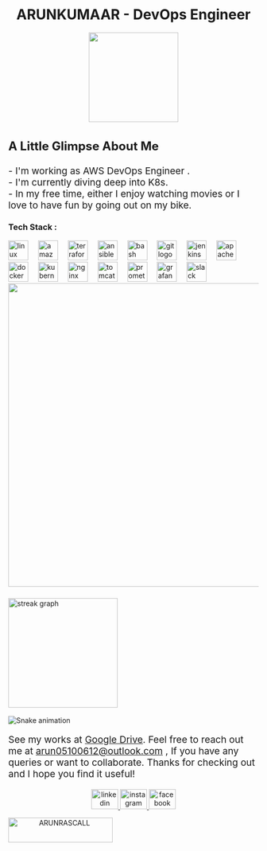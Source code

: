 <h1 align="center">ARUNKUMAAR - DevOps Engineer </h1>

<div align="center">
  <img height="180" src="https://d2gbo5uoddvg5.cloudfront.net/images/devops.gif"  />
</div>




<h3 align="left" style="font-size: 24px;"> A Little Glimpse About Me </h3>





<p align="left" style="font-size: 19px;">-  I'm working as AWS DevOps Engineer .<br>-  I'm currently diving deep into K8s.<br>-  In my free time, either I enjoy watching movies or I love to have fun by going out on my bike.</p>


<h3 align="left"> Tech Stack :</h3>


<div align="left">
  <img src="https://cdn.simpleicons.org/linux/FCC624" height="40" alt="linux logo"  />
  <img width="12" />
  <img src="https://cdn.simpleicons.org/amazonaws" height="40" alt="amazonwebservices logo"  />
  <img width="12" />
  <img src="https://cdn.simpleicons.org/terraform/7B42BC" height="40" alt="terraform logo"  />
  <img width="12" />
  <img src="https://cdn.jsdelivr.net/gh/devicons/devicon/icons/ansible/ansible-original.svg" height="40" alt="ansible logo"  />
  <img width="12" />
  <img src="https://skillicons.dev/icons?i=bash" height="40" alt="bash logo"  />
  <img width="12" />
  <img src="https://cdn.simpleicons.org/git/F05032" height="40" alt="git logo"  />
  <img width="12" />
  <img src="https://skillicons.dev/icons?i=jenkins" height="40" alt="jenkins logo"  />
  <img width="12" />
  <img src="https://cdn.simpleicons.org/apachemaven/C71A36" height="40" alt="apachemaven logo"  />
  <img width="12" />
  <img src="https://cdn.jsdelivr.net/gh/devicons/devicon/icons/docker/docker-plain-wordmark.svg" height="40" alt="docker logo"  />
  <img width="12" />
  <img src="https://cdn.jsdelivr.net/gh/devicons/devicon/icons/kubernetes/kubernetes-plain.svg" height="40" alt="kubernetes logo"  />
  <img width="12" />
  <img src="https://cdn.jsdelivr.net/gh/devicons/devicon/icons/nginx/nginx-original.svg" height="40" alt="nginx logo"  />
  <img width="12" />
  <img src="https://cdn.simpleicons.org/apachetomcat/F8DC75" height="40" alt="tomcat logo"  />
  <img width="12" />
  <img src="https://skillicons.dev/icons?i=prometheus" height="40" alt="prometheus logo"  />
  <img width="12" />
  <img src="https://cdn.simpleicons.org/grafana/F46800" height="40" alt="grafana logo"  />
  <img width="12" />
  <img src="https://cdn.jsdelivr.net/gh/devicons/devicon/icons/slack/slack-original.svg" height="40" alt="slack logo"  />

  
</div>

<div align="center">
  <img height="610" src="https://external-content.duckduckgo.com/iu/?u=https%3A%2F%2Fmedia.tenor.com%2F-UygBh3nnfEAAAAC%2Fcoding.gif&f=1&nofb=1&ipt=e8643c16a05b907ebfe19d5050b00e9ee59d96185d4394c1deb24c962cc198f1&ipo=images"  />
</div>



<h3 align="left">   </h3>


<div align="left">
  <img src="https://streak-stats.demolab.com?user=maurodesouza&locale=en&mode=daily&theme=dark&hide_border=false&border_radius=5&order=3" height="220" alt="streak graph"  />
</div>
<br clear="both">

<img src="https://raw.githubusercontent.com/arunkumaar-r/arunkumaar-r/output/snake.svg" alt="Snake animation" />



<p align="left" style="font-size: 19px;">See my works at <a href="https://drive.google.com/drive/folders/1p78T71sPwmSCvQ4R6VyqCAp5ef9EYb0Z?usp=drive_link" target="_blank">Google Drive</a>. Feel free to reach out me at <a href="mailto:arun05100612@outlook.com">arun05100612@outlook.com</a> , If you have any queries or want to collaborate. Thanks for checking out and I hope you find it useful!</p>




<div align="center">
  <a href="https://www.linkedin.com/in/arun-kumaar-30b888234/" target="_blank">
    <img src="https://raw.githubusercontent.com/maurodesouza/profile-readme-generator/master/src/assets/icons/social/linkedin/default.svg" width="54" height="40" alt="linkedin logo"  />
  </a>
  <a href="https://www.instagram.com/alba.tr.oz/" target="_blank">
    <img src="https://raw.githubusercontent.com/maurodesouza/profile-readme-generator/master/src/assets/icons/social/instagram/default.svg" width="54" height="40" alt="instagram logo"  />
  </a>
  
  <a href="https://www.facebook.com/arunrascall/" target="_blank">
    <img src="https://raw.githubusercontent.com/maurodesouza/profile-readme-generator/master/src/assets/icons/social/facebook/default.svg" width="54" height="40" alt="facebook logo"  />
    <p><a href="https://www.buymeacoffee.com/ARUNRASCALL"> <img align="left" src="https://cdn.buymeacoffee.com/buttons/v2/default-yellow.png" height="50" width="210" alt="ARUNRASCALL" /></a></p><br><br>
  </a>
</div>
